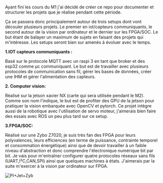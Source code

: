 Ayant fini les cours du M1 j'ai décidé de créer ce repo pour documenter et structurer les projets que je réalise pendant cette période.

Ça se passera donc principalement autour de trois setups dont vont découler plusieurs projets. Le premier en iot/capteurs communiquants, le second autour de la vision par ordinateur et le dernier sur les FPGA/SOC. Le but étant de balayer un maximum de sujets en faisant des projets qui m'intéresse. Les setups seront bien sur amenés à évoluer avec le temps.

**1.IOT capteurs communiquants :**

Basé sur le protocole MQTT avec un raspi 3 en tant que broker et des esp32 comme µc communiquant. Le but est de travailler avec plusieurs protocoles de communication sans fil, gérer les bases de données, créer une IHM et gérer l'alimentation des capteurs.


**2. Computer vision:**

Réalisé sur la jetson xavier NX (carte qui sera utilisée pendant le M2). Comme son nom l'indique, le but est de profiter des GPU de la jetson pour pratiquer la vision embarquée avec OpenCV et pytorch. Ce projet intègre aussi de la robotique avec l'utilisation de servo moteur, j'aimerais bien faire des essais avec ROS un peu plus tard sur ce setup.


**3.FPGA/SOC:**

Réalisé sur une Zybo Z7020, je suis très fan des FPGA pour leurs polyvalences, leurs efficiences (en terme de puissance, contrainte temporel et consommation énergétique) ainsi que de devoir travailler à un faible niveau d'abstraction et donc comprendre l'électronique numérique bit par bit. Je vais pour m'entraîner configurer quatre protocoles réseaux sans fils (UART,I²C,CAN,SPI) ainsi que quelques machines à états. J'aimerais par la suite m'exercer à la vision par ordinateur sur FPGA.


![PI+Jet+Zyb](https://user-images.githubusercontent.com/94114676/166684215-9302ad22-f1e8-4103-8958-482a12fbe210.jpg)
